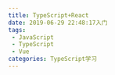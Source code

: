 ```yaml
---
title: TypeScript+React
date: 2019-06-29 22:48:17入门
tags: 
 - JavaScript 
 - TypeScript
 - Vue
categories: TypeScript学习
---
```

